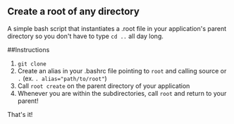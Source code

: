 ## Create a root of any directory

A simple bash script that instantiates a .root file in your application's parent directory so you don't have to type `cd ..` all day long.

##Instructions
1. `git clone `  
2. Create an alias in your .bashrc file pointing to `root` and calling source or `.` 
(ex. `. alias="path/to/root"`) 
3. Call `root create` on the parent directory of your application
4. Whenever you are within the subdirectories, call `root` and return to your parent!

That's it!

